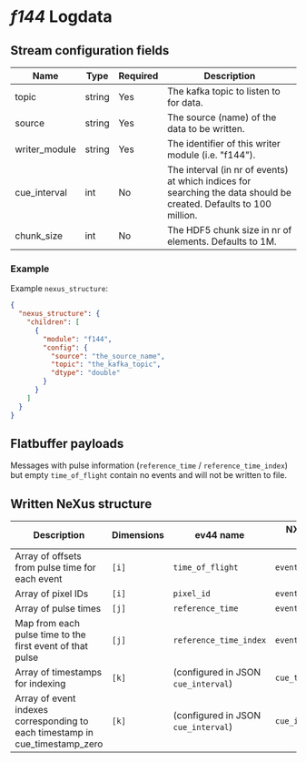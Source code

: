 # *f144* Logdata

## Stream configuration fields

|Name|Type|Required| Description                                                                                                        |
---|---|---|--------------------------------------------------------------------------------------------------------------------|
topic|string|Yes| The kafka topic to listen to for data.                                                                             |
source|string|Yes| The source (name) of the data to be written.                                                                       |
writer_module|string|Yes| The identifier of this writer module (i.e. "f144").                                                                |
cue_interval|int|No| The interval (in nr of events) at which indices for searching the data should be created. Defaults to 100 million. |
chunk_size|int|No| The HDF5 chunk size in nr of elements. Defaults to 1M.                                                             |


### Example

Example `nexus_structure`:

```json
{
  "nexus_structure": {
    "children": [
      {
        "module": "f144",
        "config": {
          "source": "the_source_name",
          "topic": "the_kafka_topic",
          "dtype": "double"
        }
      }
    ]
  }
}
```


## Flatbuffer payloads

Messages with pulse information (`reference_time` / `reference_time_index`) but
empty `time_of_flight` contain no events and will not be written to file.


## Written NeXus structure

| Description                                                   | Dimensions | ev44 name                        | NXevent_data name     |
|---------------------------------------------------------------|------------|----------------------------------|-----------------------|
| Array of offsets from pulse time for each event               | `[i]`      | `time_of_flight`                 | `event_time_offset`   |
| Array of pixel IDs                                            | `[i]`      | `pixel_id`                       | `event_id`            |
| Array of pulse times                                          | `[j]`      | `reference_time`                 | `event_time_zero`     |
| Map from each pulse time to the first event of that pulse     | `[j]`      | `reference_time_index`           | `event_index`         |
| Array of timestamps for indexing                              | `[k]`      | (configured in JSON `cue_interval`) | `cue_timestamp_zero`  |
| Array of event indexes corresponding to each timestamp in cue_timestamp_zero | `[k]` | (configured in JSON `cue_interval`) | `cue_index`         |

